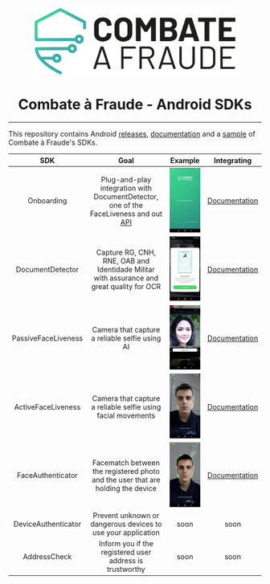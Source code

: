 <div align="center">
  
  [<img width="400px" src="/resources/combateafraude_logo.png?raw=true">](https://combateafraude.com)

  # Combate à Fraude - Android SDKs
</div>

<hr>

This repository contains Android [releases](https://github.com/combateafraude/Android/wiki/Downloading-and-importing), [documentation](https://github.com/combateafraude/Android/wiki) and a [sample](https://github.com/combateafraude/Android/example) of Combate à Fraude's SDKs.

| SDK | Goal | Example | Integrating |
| :--: | :--: | :--: | :--: |
| Onboarding | Plug-and-play integration with DocumentDetector, one of the FaceLiveness and out [API](https://docs.combateafraude.com/docs/conhecendo-produto/visao-geral/) | <img src="/resources/Onboarding.gif"> | [Documentation](https://github.com/combateafraude/Android/wiki/Onboarding) |
| DocumentDetector        | Capture RG, CNH, RNE, OAB and Identidade Militar with assurance and great quality for OCR | <img src="/resources/DocumentDetector.gif"> | [Documentation](https://github.com/combateafraude/Android/wiki/DocumentDetector) |
| PassiveFaceLiveness     | Camera that capture a reliable selfie using AI | <img src="/resources/PassiveFaceLiveness.gif"> | [Documentation](https://github.com/combateafraude/Android/wiki/PassiveFaceLiveness) |
| ActiveFaceLiveness      | Camera that capture a reliable selfie using facial movements | <img src="/resources/ActiveFaceLiveness.gif"> | [Documentation](https://github.com/combateafraude/Android/wiki/ActiveFaceLiveness) |
| FaceAuthenticator       | Facematch between the registered photo and the user that are holding the device | <img src="/resources/FaceAuthenticator.gif"> | [Documentation](https://github.com/combateafraude/Android/wiki/FaceAuthenticator) |
| DeviceAuthenticator     | Prevent unknown or dangerous devices to use your application | soon | soon |
| AddressCheck            | Inform you if the registered user address is trustworthy | soon | soon |
